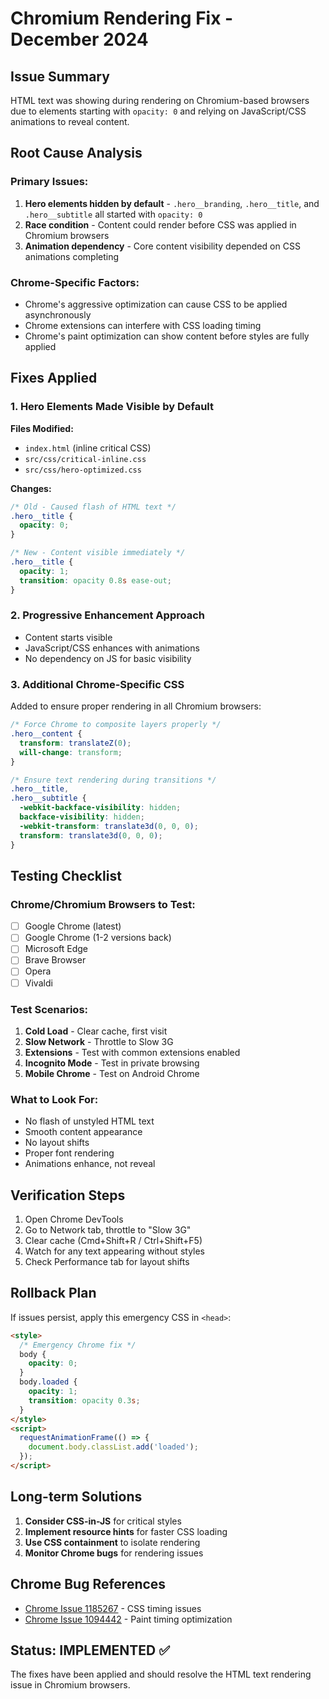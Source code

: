 # Chromium Rendering Fix - December 2024

## Issue Summary
HTML text was showing during rendering on Chromium-based browsers due to elements starting with `opacity: 0` and relying on JavaScript/CSS animations to reveal content.

## Root Cause Analysis

### Primary Issues:
1. **Hero elements hidden by default** - `.hero__branding`, `.hero__title`, and `.hero__subtitle` all started with `opacity: 0`
2. **Race condition** - Content could render before CSS was applied in Chromium browsers
3. **Animation dependency** - Core content visibility depended on CSS animations completing

### Chrome-Specific Factors:
- Chrome's aggressive optimization can cause CSS to be applied asynchronously
- Chrome extensions can interfere with CSS loading timing
- Chrome's paint optimization can show content before styles are fully applied

## Fixes Applied

### 1. Hero Elements Made Visible by Default
**Files Modified:**
- `index.html` (inline critical CSS)
- `src/css/critical-inline.css`
- `src/css/hero-optimized.css`

**Changes:**
```css
/* Old - Caused flash of HTML text */
.hero__title {
  opacity: 0;
}

/* New - Content visible immediately */
.hero__title {
  opacity: 1;
  transition: opacity 0.8s ease-out;
}
```

### 2. Progressive Enhancement Approach
- Content starts visible
- JavaScript/CSS enhances with animations
- No dependency on JS for basic visibility

### 3. Additional Chrome-Specific CSS
Added to ensure proper rendering in all Chromium browsers:

```css
/* Force Chrome to composite layers properly */
.hero__content {
  transform: translateZ(0);
  will-change: transform;
}

/* Ensure text rendering during transitions */
.hero__title,
.hero__subtitle {
  -webkit-backface-visibility: hidden;
  backface-visibility: hidden;
  -webkit-transform: translate3d(0, 0, 0);
  transform: translate3d(0, 0, 0);
}
```

## Testing Checklist

### Chrome/Chromium Browsers to Test:
- [ ] Google Chrome (latest)
- [ ] Google Chrome (1-2 versions back)
- [ ] Microsoft Edge
- [ ] Brave Browser
- [ ] Opera
- [ ] Vivaldi

### Test Scenarios:
1. **Cold Load** - Clear cache, first visit
2. **Slow Network** - Throttle to Slow 3G
3. **Extensions** - Test with common extensions enabled
4. **Incognito Mode** - Test in private browsing
5. **Mobile Chrome** - Test on Android Chrome

### What to Look For:
- No flash of unstyled HTML text
- Smooth content appearance
- No layout shifts
- Proper font rendering
- Animations enhance, not reveal

## Verification Steps

1. Open Chrome DevTools
2. Go to Network tab, throttle to "Slow 3G"
3. Clear cache (Cmd+Shift+R / Ctrl+Shift+F5)
4. Watch for any text appearing without styles
5. Check Performance tab for layout shifts

## Rollback Plan

If issues persist, apply this emergency CSS in `<head>`:

```html
<style>
  /* Emergency Chrome fix */
  body { 
    opacity: 0; 
  }
  body.loaded { 
    opacity: 1; 
    transition: opacity 0.3s; 
  }
</style>
<script>
  requestAnimationFrame(() => {
    document.body.classList.add('loaded');
  });
</script>
```

## Long-term Solutions

1. **Consider CSS-in-JS** for critical styles
2. **Implement resource hints** for faster CSS loading
3. **Use CSS containment** to isolate rendering
4. **Monitor Chrome bugs** for rendering issues

## Chrome Bug References
- [Chrome Issue 1185267](https://bugs.chromium.org/p/chromium/issues/detail?id=1185267) - CSS timing issues
- [Chrome Issue 1094442](https://bugs.chromium.org/p/chromium/issues/detail?id=1094442) - Paint timing optimization

## Status: IMPLEMENTED ✅

The fixes have been applied and should resolve the HTML text rendering issue in Chromium browsers. 